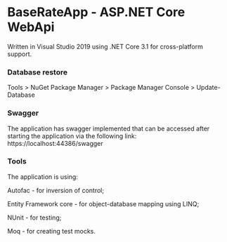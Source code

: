# BaseRateApp - ASP.NET Core WebApi

Written in Visual Studio 2019 using .NET Core 3.1 for cross-platform support.

### Database restore
Tools > NuGet Package Manager > Package Manager Console > Update-Database

### Swagger
The application has swagger implemented that can be accessed after starting the application via the following link: https://localhost:44386/swagger

### Tools
The application is using:

Autofac - for inversion of control;

Entity Framework core - for object-database mapping using LINQ;

NUnit - for testing;

Moq - for creating test mocks.
